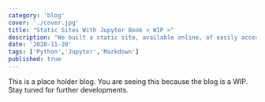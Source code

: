 ```yaml
---
category: 'blog'
cover: './cover.jpg'
title: "Static Sites With Jupyter Book < WIP >"
description: "We built a static site, available online, of easily accessible interactive course content. Here's how you can do this yourself."
date: '2020-11-20'
tags: ['Python','Jupyter','Markdown']
published: true
---
```


This is a place holder blog. You are seeing this because the blog is a WIP. Stay tuned for further developments.